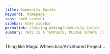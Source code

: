 ```yaml
---
title: Community Builds
keywords: homepage
tags: need_content
sidebar: home_sidebar
permalink: /hosting_making/community_builds
summary: THIS IS A TEMPLATE, PLEASE UPDATE :)
---
```


Thing like Magic Wheelchair/Art/Shared Project...
